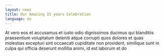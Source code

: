 ```yaml
---
layout: news
title: Our Amazing 15 years Celebration
language: en
---
```


At vero eos et accusamus et iusto odio dignissimos ducimus qui blanditiis
praesentium voluptatum deleniti atque corrupti quos dolores et quas
molestias excepturi sint occaecati cupiditate non provident, similique
sunt in culpa qui officia deserunt mollitia animi, id est laborum et do <!-- more -->
